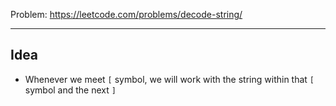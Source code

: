 Problem: https://leetcode.com/problems/decode-string/

<hr>

## Idea

- Whenever we meet `[` symbol, we will work with the string within that `[` symbol and the next `]`
